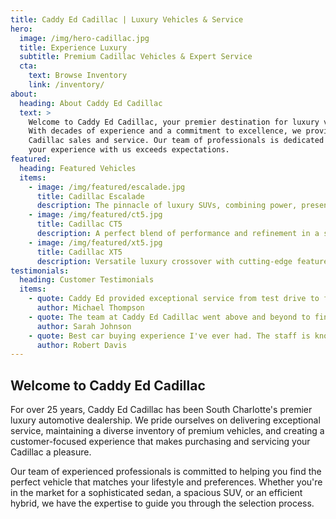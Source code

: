 ```yaml
---
title: Caddy Ed Cadillac | Luxury Vehicles & Service
hero:
  image: /img/hero-cadillac.jpg
  title: Experience Luxury
  subtitle: Premium Cadillac Vehicles & Expert Service
  cta:
    text: Browse Inventory
    link: /inventory/
about:
  heading: About Caddy Ed Cadillac
  text: >
    Welcome to Caddy Ed Cadillac, your premier destination for luxury vehicles. 
    With decades of experience and a commitment to excellence, we provide top-tier 
    Cadillac sales and service. Our team of professionals is dedicated to ensuring 
    your experience with us exceeds expectations.
featured:
  heading: Featured Vehicles
  items:
    - image: /img/featured/escalade.jpg
      title: Cadillac Escalade
      description: The pinnacle of luxury SUVs, combining power, presence, and sophisticated technology.
    - image: /img/featured/ct5.jpg
      title: Cadillac CT5
      description: A perfect blend of performance and refinement in a sleek sedan package.
    - image: /img/featured/xt5.jpg
      title: Cadillac XT5
      description: Versatile luxury crossover with cutting-edge features and elegant design.
testimonials:
  heading: Customer Testimonials
  items:
    - quote: Caddy Ed provided exceptional service from test drive to financing. I couldn't be happier with my new Escalade!
      author: Michael Thompson
    - quote: The team at Caddy Ed Cadillac went above and beyond to find me exactly the CT5 I wanted. Their attention to detail is unmatched.
      author: Sarah Johnson
    - quote: Best car buying experience I've ever had. The staff is knowledgeable and attentive without being pushy.
      author: Robert Davis
---
```


## Welcome to Caddy Ed Cadillac

For over 25 years, Caddy Ed Cadillac has been South Charlotte's premier luxury automotive dealership. We pride ourselves on delivering exceptional service, maintaining a diverse inventory of premium vehicles, and creating a customer-focused experience that makes purchasing and servicing your Cadillac a pleasure.

Our team of experienced professionals is committed to helping you find the perfect vehicle that matches your lifestyle and preferences. Whether you're in the market for a sophisticated sedan, a spacious SUV, or an efficient hybrid, we have the expertise to guide you through the selection process.
